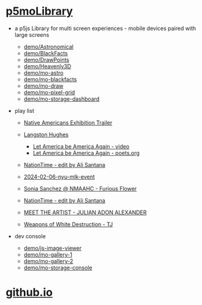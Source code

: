 # [p5moLibrary](https://github.com/molab-itp/p5moLibrary)

- a p5js Library for multi screen experiences - mobile devices paired with large screens

  - [demo/Astronomical](demo/Astronomical?v=144)
  - [demo/BlackFacts](demo/BlackFacts?v=144)
  - [demo/DrawPoints](demo/DrawPoints?v=144)
  - [demo/Heavenly3D](demo/Heavenly3D?v=144)
  - [demo/mo-astro](demo/mo-astro?v=144)
  - [demo/mo-blackfacts](demo/mo-blackfacts?v=144)
  - [demo/mo-draw](demo/mo-draw?v=144)
  - [demo/mo-pixel-grid](demo/mo-pixel-grid?v=144)
  - [demo/mo-storage-dashboard](demo/mo-storage-dashboard?v=144)

- play list

  - [Native Americans Exhibition Trailer](demo/BlackFacts?playlist=hpjNGTYvpxw)

  - [Langston Hughes ](demo/BlackFacts?playlist=XzI3huqpCi4)
    - [Let America be America Again - video](demo/mo-blackfacts?playlist=CFNM8GB_Yp0&title=%E2%98%85)
    - [Let America be America Again - poets.org](https://poets.org/poem/let-america-be-america-again)
  - [NationTime - edit by Ali Santana](demo/mo-blackfacts?playlist=-UtKxghWlvY&title=NationTime%20-%20ELUCID%20-%20BETAMAX&qrcode=NationTime.png)
  - [2024-02-06-nyu-mlk-event](demo/mo-blackfacts?playlist=zbRz5xTaLYI&qrcode=annoucement-01.png&title=2024-02-06-nyu-mlk-event)
  - [Sonia Sanchez @ NMAAHC - Furious Flower](demo/mo-blackfacts?playlist=FNLp8e-cfgk&title=Sonia%20Sanchez)
  - [NationTime - edit by Ali Santana](demo/mo-blackfacts?playlist=-UtKxghWlvY&title=NationTime%20-%20ELUCID%20-%20BETAMAX&qrcode=NationTime.png)
  - [MEET THE ARTIST - JULIAN ADON ALEXANDER](demo/mo-blackfacts?playlist=wk0La_2igws&title=MEET%20THE%20ARTIST%20-%20JULIAN%20ADON%20ALEXANDE%20-%20What%20it%20is&qrcode=JULIAN.png)
  - [Weapons of White Destruction - TJ](demo/mo-blackfacts?playlist=ob8YQPGJiHY&title=Weapons%20of%20White%20Destruction%20-%20TJ&&qrcode=TJ.png)

- dev console

  - [demo/js-image-viewer](demo/js-image-viewer?v=144)
  - [demo/mo-gallery-1](demo/mo-gallery-1?v=144)
  - [demo/mo-gallery-2](demo/mo-gallery-2?v=144)
  - [demo/mo-storage-console](demo/mo-storage-console?v=144)

# [github.io](https://molab-itp.github.io/p5moLibrary/src?v=144)

<!--

- retired
  - [demo/mo-astro-host-0](demo/mo-astro-host-0?v=144)
  - [demo/mo-astro-host-1](demo/mo-astro-host-1?v=144)
  - [demo/mo-astro-remote-0](demo/mo-astro-remote-0?v=144)
  - [demo/mo-astro-remote-1](demo/mo-astro-remote-1?v=144)

  - [demo/mo-blackfacts-host](demo/mo-blackfacts-host?v=144)
  - [demo/mo-blackfacts-remote](demo/mo-blackfacts-remote?v=144)

# https://www.youtube.com/watch?v=hpjNGTYvpxw
# The Land Carries Our Ancestors: Contemporary Art by Native Americans Exhibition Trailer

 -->
